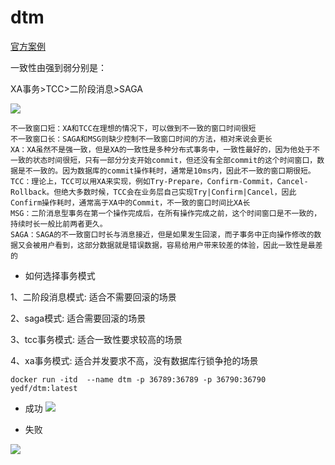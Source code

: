 # dtm


[官方案例](https://github.com/dtm-labs/dtm-examples)

一致性由强到弱分别是：

XA事务>TCC>二阶段消息>SAGA

![](https://dtm.pub/assets/c-classify.73742507.png)

```
不一致窗口短：XA和TCC在理想的情况下，可以做到不一致的窗口时间很短
不一致窗口长：SAGA和MSG则缺少控制不一致窗口时间的方法，相对来说会更长
XA：XA虽然不是强一致，但是XA的一致性是多种分布式事务中，一致性最好的，因为他处于不一致的状态时间很短，只有一部分分支开始commit，但还没有全部commit的这个时间窗口，数据是不一致的。因为数据库的commit操作耗时，通常是10ms内，因此不一致的窗口期很短。
TCC：理论上，TCC可以用XA来实现，例如Try-Prepare，Confirm-Commit，Cancel-Rollback。但绝大多数时候，TCC会在业务层自己实现Try|Confirm|Cancel，因此Confirm操作耗时，通常高于XA中的Commit，不一致的窗口时间比XA长
MSG：二阶消息型事务在第一个操作完成后，在所有操作完成之前，这个时间窗口是不一致的，持续时长一般比前两者更久。
SAGA：SAGA的不一致窗口时长与消息接近，但是如果发生回滚，而子事务中正向操作修改的数据又会被用户看到，这部分数据就是错误数据，容易给用户带来较差的体验，因此一致性是最差的
```

- 如何选择事务模式

1、二阶段消息模式: 适合不需要回滚的场景

2、saga模式: 适合需要回滚的场景

3、tcc事务模式: 适合一致性要求较高的场景

4、xa事务模式: 适合并发要求不高，没有数据库行锁争抢的场景

```
docker run -itd  --name dtm -p 36789:36789 -p 36790:36790  yedf/dtm:latest

```

- 成功
![](https://dtm.pub/assets/saga_normal.a2849672.jpg)

- 失败

![](https://dtm.pub/assets/saga_rollback.8da8593f.jpg)
